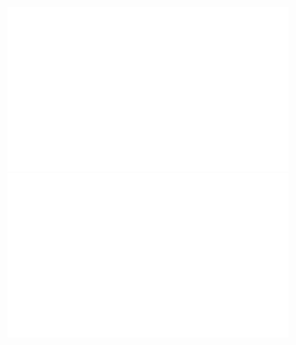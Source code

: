 ![](https://raw.githubusercontent.com/tjorven-liebe/github-stats/master/generated/overview.svg#gh-dark-mode-only)
![](https://raw.githubusercontent.com/tjorven-liebe/github-stats/master/generated/overview.svg#gh-light-mode-only)
